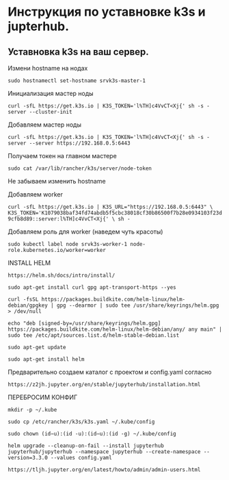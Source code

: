# Инструкция по уставновке k3s и jupterhub.
## Уставновка k3s на ваш сервер.
Измени hostname на нодах

`sudo hostnamectl set-hostname srvk3s-master-1`


Инициализация мастер ноды

`curl -sfL https://get.k3s.io | K3S_TOKEN='l%TH]c4VvCT<Xj{' sh -s - server --cluster-init `


Добавляем мастер ноды

`curl -sfL https://get.k3s.io | K3S_TOKEN='l%TH]c4VvCT<Xj{' sh -s - server --server https://192.168.0.5:6443`


Получаем токен на главном мастере

`sudo cat /var/lib/rancher/k3s/server/node-token`



Не забываем изменить hostname

Добавляем worker

`curl -sfL https://get.k3s.io | K3S_URL="https://192.168.0.5:6443" \
      K3S_TOKEN='K1079038baf34fd74abdb5f5cbc38018cf30b86500f7b28e0934103f23d9cfb8d89::server:l%TH]c4VvCT<Xj{' \
      sh -`


Добавляем роль для worker (наведем чуть красоты)

`sudo kubectl label node srvk3s-worker-1 node-role.kubernetes.io/worker=worker`


INSTALL HELM

`https://helm.sh/docs/intro/install/`

`sudo apt-get install curl gpg apt-transport-https --yes`

`curl -fsSL https://packages.buildkite.com/helm-linux/helm-debian/gpgkey | gpg --dearmor | sudo tee /usr/share/keyrings/helm.gpg > /dev/null`

`echo "deb [signed-by=/usr/share/keyrings/helm.gpg] https://packages.buildkite.com/helm-linux/helm-debian/any/ any main" | sudo tee /etc/apt/sources.list.d/helm-stable-debian.list`

`sudo apt-get update`

`sudo apt-get install helm`

Предварительно создаем каталог с проектом
и config.yaml согласно

`https://z2jh.jupyter.org/en/stable/jupyterhub/installation.html`

ПЕРЕБРОСИМ КОНФИГ

`mkdir -p ~/.kube`

`sudo cp /etc/rancher/k3s/k3s.yaml ~/.kube/config`

`sudo chown (id−u):(id -u):(id−u):(id -g) ~/.kube/config`

`helm upgrade --cleanup-on-fail --install jupyterhub jupyterhub/jupyterhub --namespace jupyterhub --create-namespace --version=3.3.0 --values config.yaml`

`https://tljh.jupyter.org/en/latest/howto/admin/admin-users.html`

